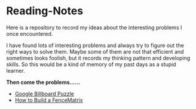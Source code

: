 # Reading-Notes
Here is a repository to record my ideas about the interesting problems I once encountered.

I have found lots of interesting problems and always try to figure out the right ways to solve them. Maybe some of them are not that efficient and sometimes looks foolish, but it records my thinking pattern and developing skills. So this would be a kind of memory of my past days as a stupid learner.

**Then come the problems......**

* [Google Billboard Puzzle](https://github.com/Arattheft-Yellow/Reading-Notes/blob/master/Google%20Billboard%20Puzzle.md)
* [How to Build a FenceMatrix](https://github.com/Arattheft-Yellow/Reading-Notes/blob/master/How%20to%20Build%20a%20FenceMatrix.md)
